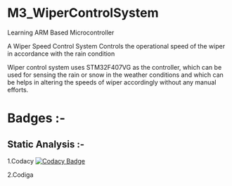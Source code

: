 # M3_WiperControlSystem
Learning ARM Based Microcontroller

A Wiper Speed Control System Controls the operational speed of the wiper in accordance with the rain condition 

Wiper control system uses STM32F407VG as the controller, which can be used for sensing the rain or snow in the weather conditions and which can be helps in altering  the speeds of wiper accordingly without any manual efforts.


# Badges :-
## Static Analysis :-
  1.Codacy [![Codacy Badge](https://app.codacy.com/project/badge/Grade/f077619923db45cbb0f740fa84785eaa)](https://www.codacy.com/gh/naiksandesh7175/M3_WiperControlSystem/dashboard?utm_source=github.com&amp;utm_medium=referral&amp;utm_content=naiksandesh7175/M3_WiperControlSystem&amp;utm_campaign=Badge_Grade)
  
  2.Codiga 
